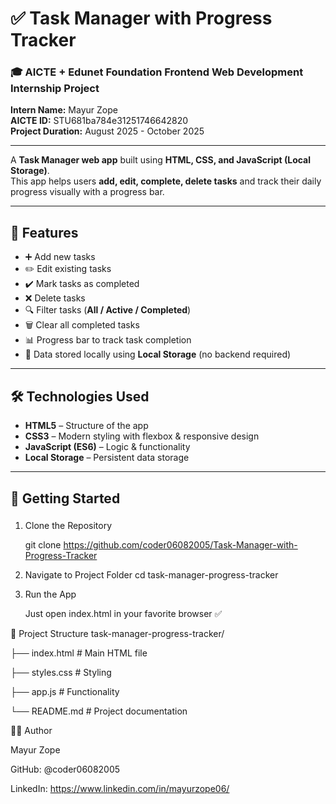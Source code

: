 # ✅ Task Manager with Progress Tracker

### 🎓 AICTE + Edunet Foundation Frontend Web Development Internship Project  
**Intern Name:** Mayur Zope                 
**AICTE ID:** STU681ba784e31251746642820  
**Project Duration:** August 2025 - October 2025

---

A **Task Manager web app** built using **HTML, CSS, and JavaScript (Local Storage)**.  
This app helps users **add, edit, complete, delete tasks** and track their daily progress visually with a progress bar.

---

## 🌟 Features

- ➕ Add new tasks
- ✏️ Edit existing tasks
- ✔️ Mark tasks as completed
- ❌ Delete tasks
- 🔍 Filter tasks (**All / Active / Completed**)
- 🗑️ Clear all completed tasks
- 📊 Progress bar to track task completion
- 💾 Data stored locally using **Local Storage** (no backend required)

---

## 🛠️ Technologies Used

- **HTML5** – Structure of the app
- **CSS3** – Modern styling with flexbox & responsive design
- **JavaScript (ES6)** – Logic & functionality
- **Local Storage** – Persistent data storage

---

## 🚀 Getting Started

###

1. Clone the Repository

   git clone https://github.com/coder06082005/Task-Manager-with-Progress-Tracker

2. Navigate to Project Folder
   cd task-manager-progress-tracker

3. Run the App

   Just open index.html in your favorite browser ✅

📂 Project Structure
task-manager-progress-tracker/

├── index.html      # Main HTML file

├── styles.css      # Styling

├── app.js          # Functionality

└── README.md       # Project documentation

👨‍💻 Author

Mayur Zope

GitHub: @coder06082005

LinkedIn: https://www.linkedin.com/in/mayurzope06/



